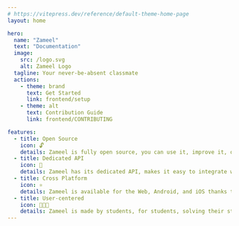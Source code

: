 ```yaml
---
# https://vitepress.dev/reference/default-theme-home-page
layout: home

hero:
  name: "Zameel"
  text: "Documentation"
  image:
    src: /logo.svg
    alt: Zameel Logo
  tagline: Your never-be-absent classmate
  actions:
    - theme: brand
      text: Get Started
      link: frontend/setup
    - theme: alt
      text: Contribution Guide
      link: frontend/CONTRIBUTING

features:
  - title: Open Source
    icon: 🔓
    details: Zameel is fully open source, you can use it, improve it, or make your own from it.
  - title: Dedicated API
    icon: 🔗
    details: Zameel has its dedicated API, makes it easy to integrate with your own apps and technologies.
  - title: Cross Platform
    icon: ⚛
    details: Zameel is available for the Web, Android, and iOS thanks to React Native.
  - title: User-centered
    icon: 👩🏻‍🎓
    details: Zameel is made by students, for students, solving their studying-related problems!
---
```

